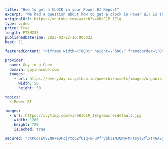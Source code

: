 ```yaml
---
title: "How to get a CLOCK in your Power BI Report"
excerpt: "We had a question about how to get a clock in Power BI? Is that even possible? Patrick takes advantage of the Deneb visual to make it happen!  Vega Clock Sample https://vega.github.io/vega/examples/clock/  HTML Content Custom Visual Limitations https://www.html-content.com/reference/limitations  Kerry"
originalUrl: https://youtube.com/watch?v=6RzC1P_1Elg
type: video
price: Free
length: PT5M23S
publishedDateTime: 2023-02-22T16:00:03Z
heat: 51

featuredContent: "<iframe width=\"800\" height=\"500\" frameborder=\"0\" src=\"https://www.youtube.com/embed/6RzC1P_1Elg\" allow=\"accelerometer; autoplay; encrypted-media; gyroscope; picture-in-picture\" allowfullscreen></iframe>"

provider:
  name: Guy in a Cube
  domain: guyinacube.com
  images:
    - url: https://everyday-cc.github.io/powerbi/assets/images/organizations/guyinacube.com-50x50.jpg
      width: 50
      height: 50

topics:
  - Power BI

images:
  - url: https://i.ytimg.com/vi/6RzC1P_1Elg/maxresdefault.jpg
    width: 1280
    height: 720
    isCached: true

secured: "cXPuoTEVSEN9+eDFcjYtq6Zf6Iq+uFuVfrVpk3INJQKW+MFtsytSflxt4GA2yS0pRT1/mB0/qbGT4STU337nR8neBxrVP6TkDcnK1jPxC0hY8d8SN+kJjuQnTArDxz+Kf7s6R2L5lztRlYw/1reGf8Zj43jE3MwRpjYLRgRz13fG5PjYbs/D4LnJPZkGCY4wHbn0aKTXytlOkKYYqpzKnxxCR9wOZF46g0++LhjmeJmOFGnEEolHLQjrUTFNGKvG89YMo5xev4KhLPquYX0kxbIXg2sOF+mInfBYREL97GaBpfEYzAZBSjAUjWT+pDvgnrOKWXNNrmxz/VNjq3Dqfqk9c1lHUB4DJBpzFFEVXZNOcy/BmBEJUAoF/m56sBbjVMl4x7NJjsVy0zH1w1lebgw+KKRgLdY1WjN0lxLzA2E=;GdMesLwz1dDD+LP4sUTffg=="
---
```


